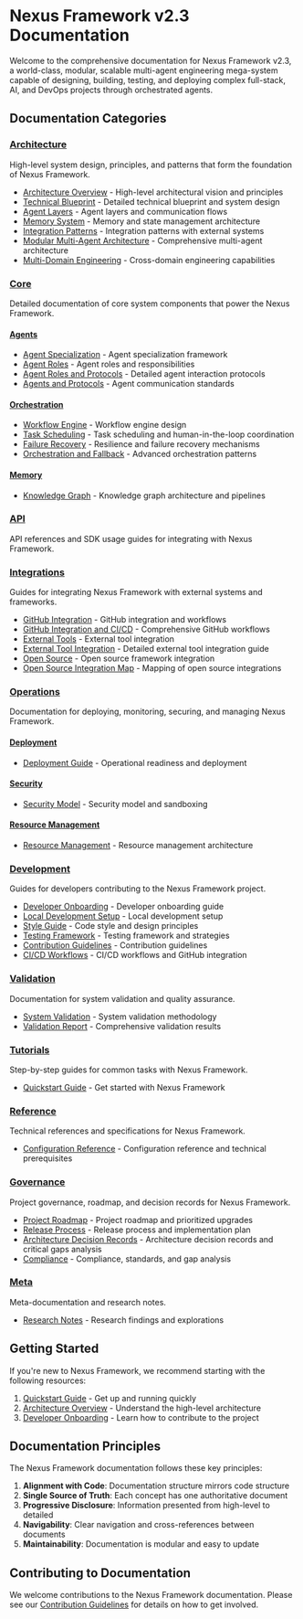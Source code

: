 # Nexus Framework v2.3 Documentation

Welcome to the comprehensive documentation for Nexus Framework v2.3, a world-class, modular, scalable multi-agent engineering mega-system capable of designing, building, testing, and deploying complex full-stack, AI, and DevOps projects through orchestrated agents.

## Documentation Categories

### [Architecture](/docs/architecture/)
High-level system design, principles, and patterns that form the foundation of Nexus Framework.

- [Architecture Overview](/docs/architecture/overview.md) - High-level architectural vision and principles
- [Technical Blueprint](/docs/architecture/technical_blueprint.md) - Detailed technical blueprint and system design
- [Agent Layers](/docs/architecture/agent_layers.md) - Agent layers and communication flows
- [Memory System](/docs/architecture/memory_system.md) - Memory and state management architecture
- [Integration Patterns](/docs/architecture/integration_patterns.md) - Integration patterns with external systems
- [Modular Multi-Agent Architecture](/docs/architecture/modular_multi_agent_architecture.md) - Comprehensive multi-agent architecture
- [Multi-Domain Engineering](/docs/architecture/multi_domain_engineering.md) - Cross-domain engineering capabilities

### [Core](/docs/core/)
Detailed documentation of core system components that power the Nexus Framework.

#### [Agents](/docs/core/agents/)
- [Agent Specialization](/docs/core/agents/specialization.md) - Agent specialization framework
- [Agent Roles](/docs/core/agents/roles.md) - Agent roles and responsibilities
- [Agent Roles and Protocols](/docs/core/agents/agent_roles_and_protocols.md) - Detailed agent interaction protocols
- [Agents and Protocols](/docs/core/agents/agents_and_protocols.md) - Agent communication standards

#### [Orchestration](/docs/core/orchestration/)
- [Workflow Engine](/docs/core/orchestration/workflow_engine.md) - Workflow engine design
- [Task Scheduling](/docs/core/orchestration/task_scheduling.md) - Task scheduling and human-in-the-loop coordination
- [Failure Recovery](/docs/core/orchestration/failure_recovery.md) - Resilience and failure recovery mechanisms
- [Orchestration and Fallback](/docs/core/orchestration/orchestration_and_fallback.md) - Advanced orchestration patterns

#### [Memory](/docs/core/memory/)
- [Knowledge Graph](/docs/core/memory/knowledge_graph.md) - Knowledge graph architecture and pipelines

### [API](/docs/api/)
API references and SDK usage guides for integrating with Nexus Framework.

### [Integrations](/docs/integrations/)
Guides for integrating Nexus Framework with external systems and frameworks.

- [GitHub Integration](/docs/integrations/github.md) - GitHub integration and workflows
- [GitHub Integration and CI/CD](/docs/integrations/github_integration_and_cicd.md) - Comprehensive GitHub workflows
- [External Tools](/docs/integrations/external_tools.md) - External tool integration
- [External Tool Integration](/docs/integrations/external_tool_integration.md) - Detailed external tool integration guide
- [Open Source](/docs/integrations/open_source.md) - Open source framework integration
- [Open Source Integration Map](/docs/integrations/open_source_integration_map.md) - Mapping of open source integrations

### [Operations](/docs/operations/)
Documentation for deploying, monitoring, securing, and managing Nexus Framework.

#### [Deployment](/docs/operations/deployment/)
- [Deployment Guide](/docs/operations/deployment/index.md) - Operational readiness and deployment

#### [Security](/docs/operations/security/)
- [Security Model](/docs/operations/security/index.md) - Security model and sandboxing

#### [Resource Management](/docs/operations/resource_management/)
- [Resource Management](/docs/operations/resource_management/index.md) - Resource management architecture

### [Development](/docs/development/)
Guides for developers contributing to the Nexus Framework project.

- [Developer Onboarding](/docs/development/onboarding.md) - Developer onboarding guide
- [Local Development Setup](/docs/development/setup.md) - Local development setup
- [Style Guide](/docs/development/style_guide.md) - Code style and design principles
- [Testing Framework](/docs/development/testing.md) - Testing framework and strategies
- [Contribution Guidelines](/docs/development/contribution.md) - Contribution guidelines
- [CI/CD Workflows](/docs/development/ci_cd.md) - CI/CD workflows and GitHub integration

### [Validation](/docs/validation/)
Documentation for system validation and quality assurance.

- [System Validation](/docs/validation/system_validation.md) - System validation methodology
- [Validation Report](/docs/validation/validation_report.md) - Comprehensive validation results

### [Tutorials](/docs/tutorials/)
Step-by-step guides for common tasks with Nexus Framework.

- [Quickstart Guide](/docs/tutorials/quickstart.md) - Get started with Nexus Framework

### [Reference](/docs/reference/)
Technical references and specifications for Nexus Framework.

- [Configuration Reference](/docs/reference/configuration.md) - Configuration reference and technical prerequisites

### [Governance](/docs/governance/)
Project governance, roadmap, and decision records for Nexus Framework.

- [Project Roadmap](/docs/governance/roadmap.md) - Project roadmap and prioritized upgrades
- [Release Process](/docs/governance/release_process.md) - Release process and implementation plan
- [Architecture Decision Records](/docs/governance/decision_records.md) - Architecture decision records and critical gaps analysis
- [Compliance](/docs/governance/compliance.md) - Compliance, standards, and gap analysis

### [Meta](/docs/meta/)
Meta-documentation and research notes.

- [Research Notes](/docs/meta/research_notes.md) - Research findings and explorations

## Getting Started

If you're new to Nexus Framework, we recommend starting with the following resources:

1. [Quickstart Guide](/docs/tutorials/quickstart.md) - Get up and running quickly
2. [Architecture Overview](/docs/architecture/overview.md) - Understand the high-level architecture
3. [Developer Onboarding](/docs/development/onboarding.md) - Learn how to contribute to the project

## Documentation Principles

The Nexus Framework documentation follows these key principles:

1. **Alignment with Code**: Documentation structure mirrors code structure
2. **Single Source of Truth**: Each concept has one authoritative document
3. **Progressive Disclosure**: Information presented from high-level to detailed
4. **Navigability**: Clear navigation and cross-references between documents
5. **Maintainability**: Documentation is modular and easy to update

## Contributing to Documentation

We welcome contributions to the Nexus Framework documentation. Please see our [Contribution Guidelines](/docs/development/contribution.md) for details on how to get involved.
